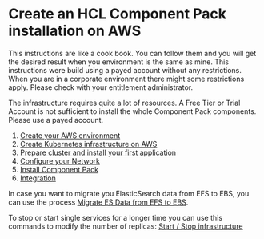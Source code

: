 Create an HCL Component Pack installation on AWS
================================================

This instructions are like a cook book. You can follow them and you will get the desired result when you environment is the same as mine. This instructions were build using a payed account without any restrictions. When you are in a corporate environment there might some restrictions apply. Please check with your entitlement administrator.

The infrastructure requires quite a lot of resources. A Free Tier or Trial Account is not sufficient to install the whole Component Pack
components. Please use a payed account.

1. [Create your AWS environment](chapter1.html)
2. [Create Kubernetes infrastructure on AWS](chapter2.html)
3. [Prepare cluster and install your first application](chapter3.html)
4. [Configure your Network](chapter4.html)
5. [Install Component Pack](chapter5.html)
6. [Integration](../integration/index.html)

In case you want to migrate you ElasticSearch data from EFS to EBS, you can use the process [Migrate ES Data from EFS to EBS](migrate_es_data.html).

To stop or start single services for a longer time you can use this commands to modify the number of replicas: [Start / Stop infrastructure](../kubernetes/Start_Stop.html)
